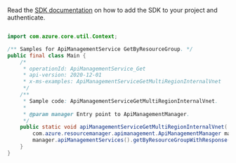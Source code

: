 Read the [SDK documentation](https://github.com/Azure/azure-sdk-for-java/blob/azure-resourcemanager-apimanagement_1.0.0-beta.2/sdk/apimanagement/azure-resourcemanager-apimanagement/README.md) on how to add the SDK to your project and authenticate.

```java

import com.azure.core.util.Context;

/** Samples for ApiManagementService GetByResourceGroup. */
public final class Main {
    /*
     * operationId: ApiManagementService_Get
     * api-version: 2020-12-01
     * x-ms-examples: ApiManagementServiceGetMultiRegionInternalVnet
     */
    /**
     * Sample code: ApiManagementServiceGetMultiRegionInternalVnet.
     *
     * @param manager Entry point to ApiManagementManager.
     */
    public static void apiManagementServiceGetMultiRegionInternalVnet(
        com.azure.resourcemanager.apimanagement.ApiManagementManager manager) {
        manager.apiManagementServices().getByResourceGroupWithResponse("rg1", "apimService1", Context.NONE);
    }
}
```
